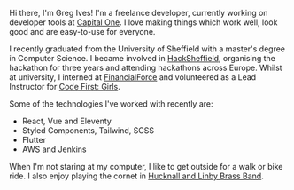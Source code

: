 Hi there, I'm Greg Ives! I'm a freelance developer, currently working on developer tools at [Capital One](https://capitalone.co.uk/). I love making things which work well, look good and are easy-to-use for everyone.

I recently graduated from the University of Sheffield with a master's degree in Computer Science. I became involved in [HackSheffield](https://hacksheffield.co), organising the hackathon for three years and attending hackathons across Europe. Whilst at university, I interned at [FinancialForce](https://www.financialforce.com/) and volunteered as a Lead Instructor for [Code First: Girls](https://codefirstgirls.org.uk/).

Some of the technologies I've worked with recently are:

- React, Vue and Eleventy
- Styled Components, Tailwind, SCSS
- Flutter
- AWS and Jenkins

When I'm not staring at my computer, I like to get outside for a walk or bike ride. I also enjoy playing the cornet in [Hucknall and Linby Brass Band](https://www.hucknallandlinbybrass.co.uk/).
